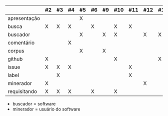 
|              | #2 | #3 | #4 | #5 | #6 | #9 | #10 | #11 | #12 | #13 |
|--------------|----|----|----|----|----|----|-----|-----|-----|-----|
| apresentação |    |    |    | X  |    |    |     |     |     |     |
| busca        | X  | X  | X  |    | X  |    | X   | X   |     |     |
| buscador     |    |    |    | X  |    | X  | X   |     | X   | X   |
| comentário   |    |    | X  |    |    |    |     |     |     |     |
| corpus       |    |    |    | X  |    | X  |     |     |     |     |
| github       | X  |    |    |    |    |    | X   |     |     | X   |
| issue        | X  | X  | X  |    |    |    |     | X   |     |     |
| label        |    | X  |    |    |    |    |     | X   |     |     |
| minerador    | X  |    |    |    |    |    |     |     | X   |     |
| requisitando | X  | X  | X  |    | X  |    | X   |     |     |     |

* buscador = software
* minerador = usuário do software
